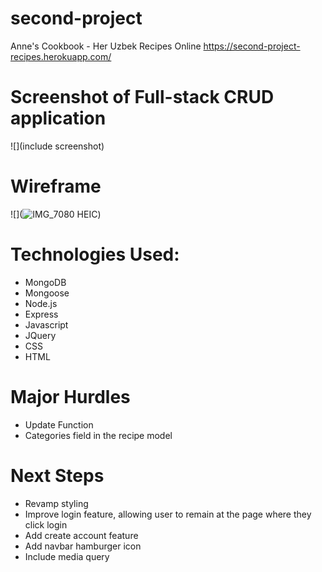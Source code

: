 # second-project
Anne's Cookbook - Her Uzbek Recipes Online
https://second-project-recipes.herokuapp.com/

# Screenshot of Full-stack CRUD application
![](include screenshot)

# Wireframe
![](![IMG_7080 HEIC](https://user-images.githubusercontent.com/118096397/210922746-fcaea628-cec3-461f-81ce-7317b8d68de5.png))

# Technologies Used:
- MongoDB
- Mongoose
- Node.js
- Express
- Javascript
- JQuery
- CSS
- HTML

# Major Hurdles
- Update Function
- Categories field in the recipe model

# Next Steps
- Revamp styling
- Improve login feature, allowing user to remain at the page where they click login 
- Add create account feature
- Add navbar hamburger icon
- Include media query 

